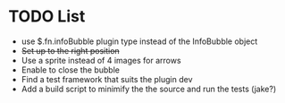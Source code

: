 TODO List
=========

* use $.fn.infoBubble plugin type instead of the InfoBubble object
* <del>Set up to the right position</del>
* Use a sprite instead of 4 images for arrows
* Enable to close the bubble
* Find a test framework that suits the plugin dev
* Add a build script to minimify the the source and run the tests (jake?)
